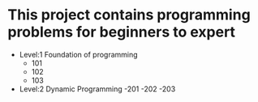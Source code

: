 # This project contains programming problems for beginners to expert

- Level:1 Foundation of programming
    - 101
    - 102
    - 103
- Level:2 Dynamic Programming
    -201
    -202
    -203
